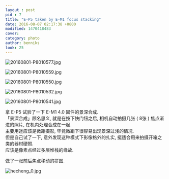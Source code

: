 ```yaml
---
layout : post
pid : 7
title: "E-P5 taken by E-M1 focus stacking"
date: 2016-08-07 02:17:38 +0800
modified: 1470418483
cover: 
category: photo
author: benniks
look: 25
---
```

![20160801-P8010577.jpg](https://ws2.sinaimg.cn/large/006tNc79gy1g2cmklz8dnj31400u0qp2.jpg)

![20160801-P8010559.jpg](https://ws3.sinaimg.cn/large/006tNc79gy1g2cmkomz6xj31400u0ttw.jpg)

![20160801-P8010550.jpg](https://ws4.sinaimg.cn/large/006tNc79gy1g2cmkrd3dyj31400u0e0u.jpg)

![20160801-P8010532.jpg](https://ws1.sinaimg.cn/large/006tNc79gy1g2cmkvfcxuj31400u04qp.jpg)

![20160801-P8010541.jpg](https://ws1.sinaimg.cn/large/006tNc79gy1g2cmkyrwpuj31400u0wxi.jpg)

拿 E-P5 试验了一下 E-M1 4.0 固件的景深合成.   
「景深合成」顾名思义, 就是在按下快门钮之后, 相机自动拍摄几张 ( 8张 ) 焦点渐进的照片, 在机内处理合成在一起.  
主要用途应该是微距摄影, 毕竟微距下很容易出现景深过浅的情况.   
但是自己试了一下, 意外发现这种模式下影像格外的扎实, 挺适合用来拍摄开箱之类的器材硬照.  
应该是像素点经过多层堆栈的缘故.  

做了一张前后焦点移动的拼图.  

![hecheng_0.jpg](https://ws1.sinaimg.cn/large/006tNc79gy1g2cml1zol2j30u04ymwzw.jpg)

